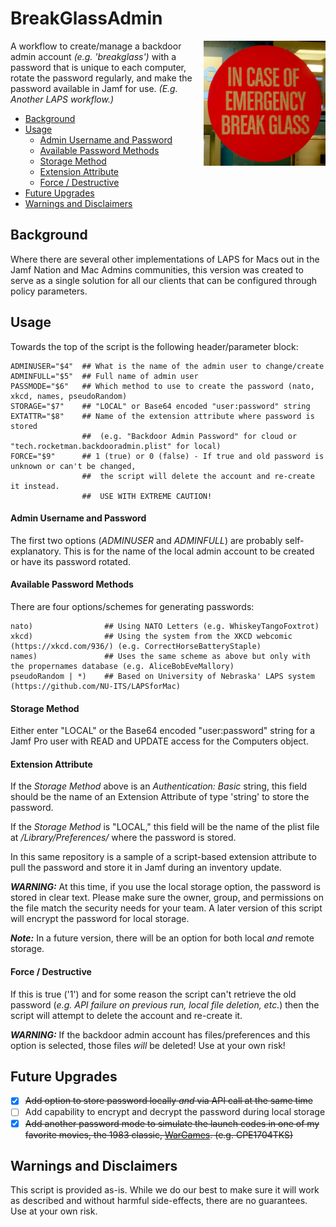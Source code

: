 # BreakGlassAdmin
<img src="images/breakglass.jpg" height="200" align=right alt="In case of emergency, break glass">

A workflow to create/manage a backdoor admin account *(e.g. 'breakglass')* with a password that is unique to each computer, rotate the password regularly, and make the password available in Jamf for use. _(E.g. Another LAPS workflow.)_

<!-- TOC depthFrom:2 depthTo:6 withLinks:1 updateOnSave:0 orderedList:0 -->

- [Background](#background)
- [Usage](#usage)
	- [Admin Username and Password](#admin-username-and-password)
	- [Available Password Methods](#available-password-methods)
	- [Storage Method](#storage-method)
	- [Extension Attribute](#extension-attribute)
	- [Force / Destructive](#force-destructive)
- [Future Upgrades](#future-upgrades)
- [Warnings and Disclaimers](#warnings-and-disclaimers)

<!-- /TOC -->

## Background

Where there are several other implementations of LAPS for Macs out in the Jamf Nation and Mac Admins communities, this version was created to serve as a single solution for all our clients that can be configured through policy parameters.

## Usage

Towards the top of the script is the following header/parameter block:

```
ADMINUSER="$4"  ## What is the name of the admin user to change/create
ADMINFULL="$5"  ## Full name of admin user
PASSMODE="$6"   ## Which method to use to create the password (nato, xkcd, names, pseudoRandom)
STORAGE="$7"    ## "LOCAL" or Base64 encoded "user:password" string
EXTATTR="$8"    ## Name of the extension attribute where password is stored
                ##	(e.g. "Backdoor Admin Password" for cloud or "tech.rocketman.backdooradmin.plist" for local)
FORCE="$9"      ## 1 (true) or 0 (false) - If true and old password is unknown or can't be changed,
                ##	the script will delete the account and re-create it instead.
                ##	USE WITH EXTREME CAUTION!
```

#### Admin Username and Password
The first two options (*ADMINUSER* and *ADMINFULL*) are probably self-explanatory. This is for the name of the local admin account to be created or have its password rotated.

#### Available Password Methods
There are four options/schemes for generating passwords:

```
nato)                ## Using NATO Letters (e.g. WhiskeyTangoFoxtrot)
xkcd)                ## Using the system from the XKCD webcomic (https://xkcd.com/936/) (e.g. CorrectHorseBatteryStaple)
names)               ## Uses the same scheme as above but only with the propernames database (e.g. AliceBobEveMallory)
pseudoRandom | *)    ## Based on University of Nebraska' LAPS system (https://github.com/NU-ITS/LAPSforMac)
```
#### Storage Method

Either enter "LOCAL" or the Base64 encoded "user:password" string for a Jamf Pro user with READ and UPDATE access for the Computers object.

#### Extension Attribute

If the *Storage Method* above is an *Authentication: Basic* string, this field should be the name of an Extension Attribute of type 'string' to store the password.

If the *Storage Method* is "LOCAL," this field will be the name of the plist file at */Library/Preferences/* where the password is stored.

In this same repository is a sample of a script-based extension attribute to pull the password and store it in Jamf during an inventory update.

***WARNING:*** At this time, if you use the local storage option, the password is stored in clear text. Please make sure the owner, group, and permissions on the file match the security needs for your team. A later version of this script will encrypt the password for local storage.

***Note:*** In a future version, there will be an option for both local *and* remote storage.

<!--
- [ ] Document all API user permissions based on Extention Attribute Inventory Display type
-->

#### Force / Destructive

If this is true ('1') and for some reason the script can't retrieve the old password (*e.g. API failure on previous run, local file deletion, etc.*) then the script will attempt to delete the account and re-create it.

***WARNING:*** If the backdoor admin account has files/preferences and this option is selected, those files *will* be deleted! Use at your own risk!

## Future Upgrades

- [X] ~~Add option to store password locally *and* via API call at the same time~~
- [ ] Add capability to encrypt and decrypt the password during local storage
- [X] ~~Add another password mode to simulate the launch codes in one of my favorite movies, the 1983 classic, [WarGames](https://www.imdb.com/title/tt0086567/). (e.g. CPE1704TKS)~~

## Warnings and Disclaimers

This script is provided as-is. While we do our best to make sure it will work as described and without harmful side-effects, there are no guarantees. Use at your own risk.
